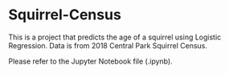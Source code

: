 # Squirrel-Census

This is a project that predicts the age of a squirrel using Logistic Regression. Data is from 2018 Central Park Squirrel Census.

Please refer to the Jupyter Notebook file (.ipynb). 
